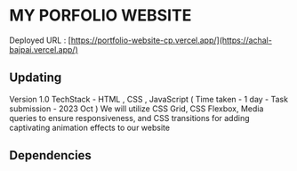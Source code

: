 # MY PORFOLIO WEBSITE

Deployed URL : [https://portfolio-website-cp.vercel.app/](https://achal-bajpai.vercel.app/)

## Updating

Version 1.0 TechStack - HTML , CSS , JavaScript ( Time taken - 1 day - Task submission - 2023 Oct )
We will utilize CSS Grid, CSS Flexbox, Media queries to ensure responsiveness, and CSS transitions for adding captivating animation effects to our website

## Dependencies
